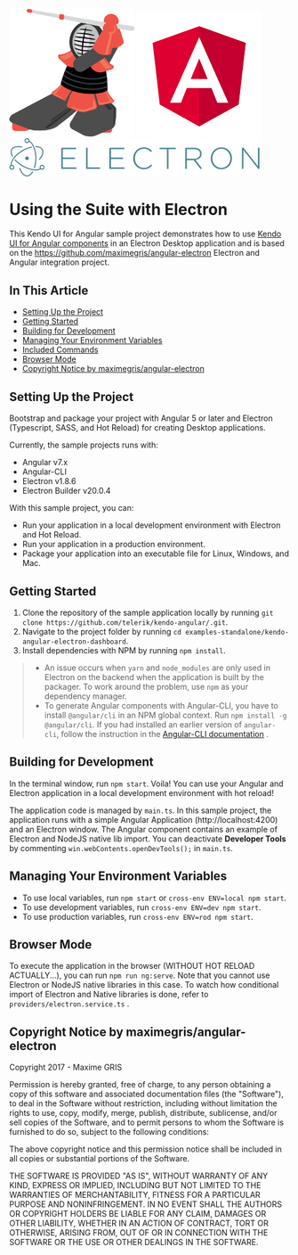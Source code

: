 [<img src="./logo-kendo.png" width="225" />](https://www.telerik.com/kendo-angular-ui/) [![Angular Logo](./logo-angular.jpg)](https://angular.io/) [![Electron Logo](./logo-electron.jpg)](https://electron.atom.io/)

# Using the Suite with Electron

This Kendo UI for Angular sample project demonstrates how to use [Kendo UI for Angular components](https://www.telerik.com/kendo-angular-ui/components) in an Electron Desktop application and is based on the https://github.com/maximegris/angular-electron Electron and Angular integration project.

## In This Article

* [Setting Up the Project](#setting-up-the-project)
* [Getting Started](#getting-started)
* [Building for Development](building-for-development)
* [Managing Your Environment Variables](#managing-your-environment-variables)
* [Included Commands](#included-commands)
* [Browser Mode](#vbrowser-mode)
* [Copyright Notice by maximegris/angular-electron](#copyright-notice-by-maximegrisangular-electron)

## Setting Up the Project

Bootstrap and package your project with Angular 5 or later and Electron (Typescript, SASS, and Hot Reload) for creating Desktop applications.

Currently, the sample projects runs with:
- Angular v7.x
- Angular-CLI
- Electron v1.8.6
- Electron Builder v20.0.4

With this sample project, you can:
- Run your application in a local development environment with Electron and Hot Reload.
- Run your application in a production environment.
- Package your application into an executable file for Linux, Windows, and Mac.

## Getting Started

1. Clone the repository of the sample application locally by running `git clone https://github.com/telerik/kendo-angular/.git`.
1. Navigate to the project folder by running `cd examples-standalone/kendo-angular-electron-dashboard`.
1. Install dependencies with NPM by running `npm install`.

  > * An issue occurs when `yarn` and `node_modules` are only used in Electron on the backend when the application is built by the packager. To work around the problem, use `npm` as your dependency manager.
  > * To generate Angular components with Angular-CLI, you have to install `@angular/cli` in an NPM global context. Run `npm install -g @angular/cli`. If you had installed an earlier version of `angular-cli`, follow the instruction in the [Angular-CLI documentation](https://github.com/angular/angular-cli) .

## Building for Development

In the terminal window, run `npm start`. Voila! You can use your Angular and Electron application in a local development environment with hot reload!

The application code is managed by `main.ts`. In this sample project, the application runs with a simple Angular Application (http://localhost:4200) and an Electron window. The Angular component contains an example of Electron and NodeJS native lib import. You can deactivate **Developer Tools** by commenting `win.webContents.openDevTools();` in `main.ts`.

## Managing Your Environment Variables

- To use local variables, run `npm start` or `cross-env ENV=local npm start`.
- To use development variables, run `cross-env ENV=dev npm start`.
- To use production variables, run `cross-env ENV=rod npm start`.

## Browser Mode

To execute the application in the browser (WITHOUT HOT RELOAD ACTUALLY...), you can run `npm run ng:serve`. Note that you cannot use Electron or NodeJS native libraries in this case. To watch how conditional import of Electron and Native libraries is done, refer to `providers/electron.service.ts` .

## Copyright Notice by maximegris/angular-electron

Copyright 2017 - Maxime GRIS

Permission is hereby granted, free of charge, to any person obtaining a copy of this software and associated documentation files (the "Software"), to deal in the Software without restriction, including without limitation the rights to use, copy, modify, merge, publish, distribute, sublicense, and/or sell copies of the Software, and to permit persons to whom the Software is furnished to do so, subject to the following conditions:

The above copyright notice and this permission notice shall be included in all copies or substantial portions of the Software.

THE SOFTWARE IS PROVIDED "AS IS", WITHOUT WARRANTY OF ANY KIND, EXPRESS OR IMPLIED, INCLUDING BUT NOT LIMITED TO THE WARRANTIES OF MERCHANTABILITY, FITNESS FOR A PARTICULAR PURPOSE AND NONINFRINGEMENT. IN NO EVENT SHALL THE AUTHORS OR COPYRIGHT HOLDERS BE LIABLE FOR ANY CLAIM, DAMAGES OR OTHER LIABILITY, WHETHER IN AN ACTION OF CONTRACT, TORT OR OTHERWISE, ARISING FROM, OUT OF OR IN CONNECTION WITH THE SOFTWARE OR THE USE OR OTHER DEALINGS IN THE SOFTWARE.
